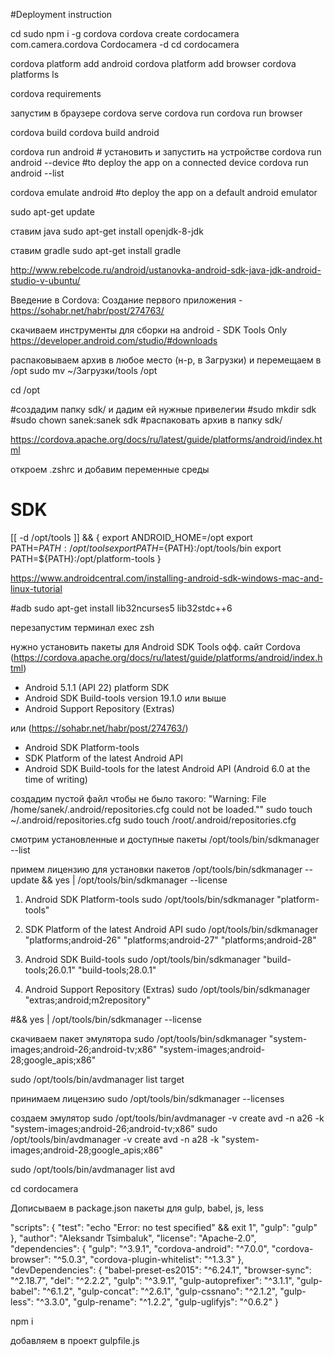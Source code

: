 #Deployment instruction

cd
sudo npm i -g cordova
cordova create cordocamera com.camera.cordova Cordocamera -d
cd cordocamera

cordova platform add android
cordova platform add browser
cordova platforms ls

cordova requirements

запустим в браузере
cordova serve
cordova run
cordova run browser

cordova build
cordova build android

cordova run android                                 # установить и запустить на устройстве
cordova run android --device                        #to deploy the app on a connected device
cordova run android --list

cordova emulate android                             #to deploy the app on a default android emulator




















sudo apt-get update

ставим java
sudo apt-get install openjdk-8-jdk

ставим gradle
sudo apt-get install gradle

http://www.rebelcode.ru/android/ustanovka-android-sdk-java-jdk-android-studio-v-ubuntu/

Введение в Cordova: Создание первого приложения - https://sohabr.net/habr/post/274763/

скачиваем инструменты для сборки на android - SDK Tools Only
https://developer.android.com/studio/#downloads

распаковываем архив в любое место (н-р, в Загрузки)
и перемещаем в /opt
sudo mv ~/Загрузки/tools /opt

cd /opt

#создадим папку sdk/ и дадим ей нужные привелегии
#sudo mkdir sdk
#sudo chown sanek:sanek sdk
#распаковать архив в папку sdk/

https://cordova.apache.org/docs/ru/latest/guide/platforms/android/index.html


откроем .zshrc и добавим переменные среды
# SDK
[[ -d /opt/tools ]] && {
    export ANDROID_HOME=/opt
    export PATH=${PATH}:/opt/tools
    export PATH=${PATH}:/opt/tools/bin
    export PATH=${PATH}:/opt/platform-tools
}

https://www.androidcentral.com/installing-android-sdk-windows-mac-and-linux-tutorial

#adb
sudo apt-get install lib32ncurses5 lib32stdc++6

перезапустим терминал
exec zsh


нужно установить пакеты для Android SDK Tools
офф. сайт Cordova (https://cordova.apache.org/docs/ru/latest/guide/platforms/android/index.html)
- Android 5.1.1 (API 22) platform SDK
- Android SDK Build-tools version 19.1.0 или выше
- Android Support Repository (Extras)

или (https://sohabr.net/habr/post/274763/)
- Android SDK Platform-tools
- SDK Platform of the latest Android API
- Android SDK Build-tools for the latest Android API (Android 6.0 at the time of writing)


создадим пустой файл чтобы не было такого: "Warning: File /home/sanek/.android/repositories.cfg could not be loaded.""
sudo touch ~/.android/repositories.cfg
sudo touch /root/.android/repositories.cfg

смотрим установленные и доступные пакеты
/opt/tools/bin/sdkmanager --list


примем лицензию для установки пакетов
/opt/tools/bin/sdkmanager --update && yes | /opt/tools/bin/sdkmanager --license

1) Android SDK Platform-tools
sudo /opt/tools/bin/sdkmanager "platform-tools"

2) SDK Platform of the latest Android API
sudo /opt/tools/bin/sdkmanager "platforms;android-26" "platforms;android-27" "platforms;android-28"

3) Android SDK Build-tools
sudo /opt/tools/bin/sdkmanager "build-tools;26.0.1" "build-tools;28.0.1"

4) Android Support Repository (Extras)
sudo /opt/tools/bin/sdkmanager "extras;android;m2repository"

#&& yes | /opt/tools/bin/sdkmanager --license


скачиваем пакет эмулятора
sudo /opt/tools/bin/sdkmanager "system-images;android-26;android-tv;x86" "system-images;android-28;google_apis;x86"

sudo /opt/tools/bin/avdmanager list target


принимаем лицензию
sudo /opt/tools/bin/sdkmanager --licenses

создаем эмулятор
sudo /opt/tools/bin/avdmanager -v create avd -n a26 -k "system-images;android-26;android-tv;x86"
sudo /opt/tools/bin/avdmanager -v create avd -n a28 -k "system-images;android-28;google_apis;x86"


sudo /opt/tools/bin/avdmanager list avd





cd cordocamera


Дописываем в package.json пакеты для gulp, babel, js, less

"scripts": {
  "test": "echo \"Error: no test specified\" && exit 1",
  "gulp": "gulp"
},
"author": "Aleksandr Tsimbaluk",
"license": "Apache-2.0",
"dependencies": {
  "gulp": "^3.9.1",
  "cordova-android": "^7.0.0",
  "cordova-browser": "^5.0.3",
  "cordova-plugin-whitelist": "^1.3.3"
},
"devDependencies": {
  "babel-preset-es2015": "^6.24.1",
  "browser-sync": "^2.18.7",
  "del": "^2.2.2",
  "gulp": "^3.9.1",
  "gulp-autoprefixer": "^3.1.1",
  "gulp-babel": "^6.1.2",
  "gulp-concat": "^2.6.1",
  "gulp-cssnano": "^2.1.2",
  "gulp-less": "^3.3.0",
  "gulp-rename": "^1.2.2",
  "gulp-uglifyjs": "^0.6.2"
}


npm i

добавляем в проект gulpfile.js
